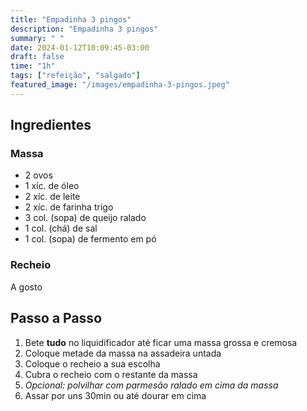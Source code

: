 ```yaml
---
title: "Empadinha 3 pingos"
description: "Empadinha 3 pingos"
summary: " "
date: 2024-01-12T10:09:45-03:00
draft: false
time: "1h"
tags: ["refeição", "salgado"]
featured_image: "/images/empadinha-3-pingos.jpeg"
---
```


## Ingredientes

### Massa

- 2 ovos
- 1 xíc. de óleo
- 2 xíc. de leite
- 2 xíc. de farinha trigo
- 3 col. (sopa) de queijo ralado
- 1 col. (chá) de sal
- 1 col. (sopa) de fermento em pó

### Recheio

A gosto

## Passo a Passo

1. Bete **tudo** no liquidificador até ficar uma massa grossa e cremosa
1. Coloque metade da massa na assadeira untada
1. Coloque o recheio a sua escolha
1. Cubra o recheio com o restante da massa
1. _Opcional: polvilhar com parmesão ralado em cima da massa_
1. Assar por uns 30min ou até dourar em cima
